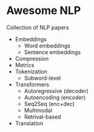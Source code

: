 # Awesome NLP
Collection of NLP papers

- Embeddings
  - Word embeddings
  - Sentence embeddings
- Compression
- Metrics
- Tokenization
  - Subword-level
- Transformers
  - Autoregressive (decoder)
  - Autoencoding (encoder)
  - Seq2Seq (enc+dec)
  - Multimodal
  - Retrival-based 
- Translation